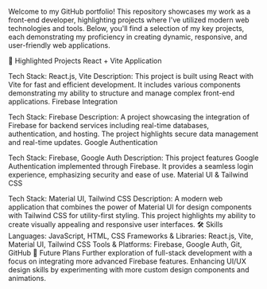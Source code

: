 Welcome to my GitHub portfolio! This repository showcases my work as a front-end developer, highlighting projects where I've utilized modern web technologies and tools. Below, you'll find a selection of my key projects, each demonstrating my proficiency in creating dynamic, responsive, and user-friendly web applications.

🌟 Highlighted Projects
React + Vite Application

Tech Stack: React.js, Vite
Description: This project is built using React with Vite for fast and efficient development. It includes various components demonstrating my ability to structure and manage complex front-end applications.
Firebase Integration

Tech Stack: Firebase
Description: A project showcasing the integration of Firebase for backend services including real-time databases, authentication, and hosting. The project highlights secure data management and real-time updates.
Google Authentication

Tech Stack: Firebase, Google Auth
Description: This project features Google Authentication implemented through Firebase. It provides a seamless login experience, emphasizing security and ease of use.
Material UI & Tailwind CSS

Tech Stack: Material UI, Tailwind CSS
Description: A modern web application that combines the power of Material UI for design components with Tailwind CSS for utility-first styling. This project highlights my ability to create visually appealing and responsive user interfaces.
🛠️ Skills
Languages: JavaScript, HTML, CSS
Frameworks & Libraries: React.js, Vite, Material UI, Tailwind CSS
Tools & Platforms: Firebase, Google Auth, Git, GitHub
🚀 Future Plans
Further exploration of full-stack development with a focus on integrating more advanced Firebase features.
Enhancing UI/UX design skills by experimenting with more custom design components and animations.
